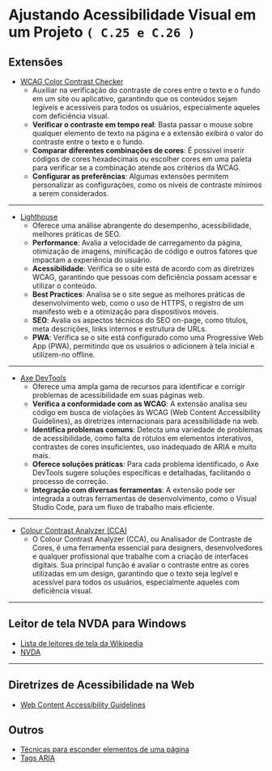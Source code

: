 # Ajustando Acessibilidade Visual em um Projeto `( C.25 e C.26 )`

 ## Extensões
- [WCAG Color Contrast Checker](https://chromewebstore.google.com/detail/wcag-color-contrast-check/plnahcmalebffmaghcpcmpaciebdhgdf?hl=pt-PT&utm_source=ext_sidebar)
	- Auxiliar na verificação do contraste de cores entre o texto e o fundo em um site ou aplicativo, garantindo que os conteúdos sejam legíveis e acessíveis para todos os usuários, especialmente aqueles com deficiência visual.
	- **Verificar o contraste em tempo real**: Basta passar o mouse sobre qualquer elemento de texto na página e a extensão exibirá o valor do contraste entre o texto e o fundo.
	- **Comparar diferentes combinações de cores**: É possível inserir códigos de cores hexadecimais ou escolher cores em uma paleta para verificar se a combinação atende aos critérios da WCAG.
	- **Configurar as preferências**: Algumas extensões permitem personalizar as configurações, como os níveis de contraste mínimos a serem considerados.
___
- [Lighthouse](https://chromewebstore.google.com/detail/lighthouse/blipmdconlkpinefehnmjammfjpmpbjk?hl=pt-PT)
	- Oferece uma análise abrangente do desempenho, acessibilidade, melhores práticas de SEO.
	- **Performance**: Avalia a velocidade de carregamento da página, otimização de imagens, minificação de código e outros fatores que impactam a experiência do usuário.
	- **Acessibilidade**: Verifica se o site está de acordo com as diretrizes WCAG, garantindo que pessoas com deficiência possam acessar e utilizar o conteúdo.
	- **Best Practices**: Analisa se o site segue as melhores práticas de desenvolvimento web, como o uso de HTTPS, o registro de um manifesto web e a otimização para dispositivos móveis.
	- **SEO**: Avalia os aspectos técnicos do SEO on-page, como títulos, meta descrições, links internos e estrutura de URLs.
	- **PWA**: Verifica se o site está configurado como uma Progressive Web App (PWA), permitindo que os usuários o adicionem à tela inicial e utilizem-no offline.
___
- [Axe DevTools](https://chromewebstore.google.com/detail/axe-devtools-web-accessib/lhdoppojpmngadmnindnejefpokejbdd?hl=pt-PT)
	- Oferece uma ampla gama de recursos para identificar e corrigir problemas de acessibilidade em suas páginas web.
	- **Verifica a conformidade com as WCAG**: A extensão analisa seu código em busca de violações às WCAG (Web Content Accessibility Guidelines), as diretrizes internacionais para acessibilidade na web.
	- **Identifica problemas comuns**: Detecta uma variedade de problemas de acessibilidade, como falta de rótulos em elementos interativos, contrastes de cores insuficientes, uso inadequado de ARIA e muito mais.
	- **Oferece soluções práticas**: Para cada problema identificado, o Axe DevTools sugere soluções específicas e detalhadas, facilitando o processo de correção.
	- **Integração com diversas ferramentas**: A extensão pode ser integrada a outras ferramentas de desenvolvimento, como o Visual Studio Code, para um fluxo de trabalho mais eficiente.
___
- [Colour Contrast Analyzer (CCA)](https://developer.paciellogroup.com/color-contrast-checker/)
	- O Colour Contrast Analyzer (CCA), ou Analisador de Contraste de Cores, é uma ferramenta essencial para designers, desenvolvedores e qualquer profissional que trabalhe com a criação de interfaces digitais. Sua principal função é avaliar o contraste entre as cores utilizadas em um design, garantindo que o texto seja legível e acessível para todos os usuários, especialmente aqueles com deficiência visual.

___
## Leitor de tela NVDA para Windows
- [Lista de leitores de tela da Wikipedia](https://en.wikipedia.org/wiki/List_of_screen_readers)
- [NVDA](https://www.nvaccess.org/download/)

___
## Diretrizes de Acessibilidade na Web
- [Web Content Accessibility Guidelines](https://www.w3.org/TR/WCAG21/)

## Outros
- [Técnicas para esconder elementos de uma página](https://webaim.org/techniques/css/invisiblecontent/)
- [Tags ARIA](https://developer.mozilla.org/pt-BR/docs/Web/Accessibility/ARIA)
